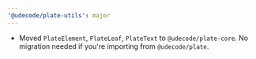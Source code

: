 ```yaml
---
'@udecode/plate-utils': major
---
```


- Moved `PlateElement`, `PlateLeaf`, `PlateText` to `@udecode/plate-core`. No migration needed if you're importing from `@udecode/plate`.
